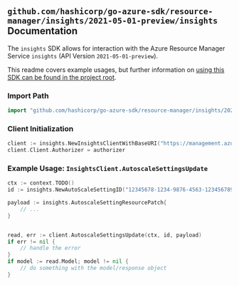 
## `github.com/hashicorp/go-azure-sdk/resource-manager/insights/2021-05-01-preview/insights` Documentation

The `insights` SDK allows for interaction with the Azure Resource Manager Service `insights` (API Version `2021-05-01-preview`).

This readme covers example usages, but further information on [using this SDK can be found in the project root](https://github.com/hashicorp/go-azure-sdk/tree/main/docs).

### Import Path

```go
import "github.com/hashicorp/go-azure-sdk/resource-manager/insights/2021-05-01-preview/insights"
```


### Client Initialization

```go
client := insights.NewInsightsClientWithBaseURI("https://management.azure.com")
client.Client.Authorizer = authorizer
```


### Example Usage: `InsightsClient.AutoscaleSettingsUpdate`

```go
ctx := context.TODO()
id := insights.NewAutoScaleSettingID("12345678-1234-9876-4563-123456789012", "example-resource-group", "autoscaleSettingValue")

payload := insights.AutoscaleSettingResourcePatch{
	// ...
}


read, err := client.AutoscaleSettingsUpdate(ctx, id, payload)
if err != nil {
	// handle the error
}
if model := read.Model; model != nil {
	// do something with the model/response object
}
```
